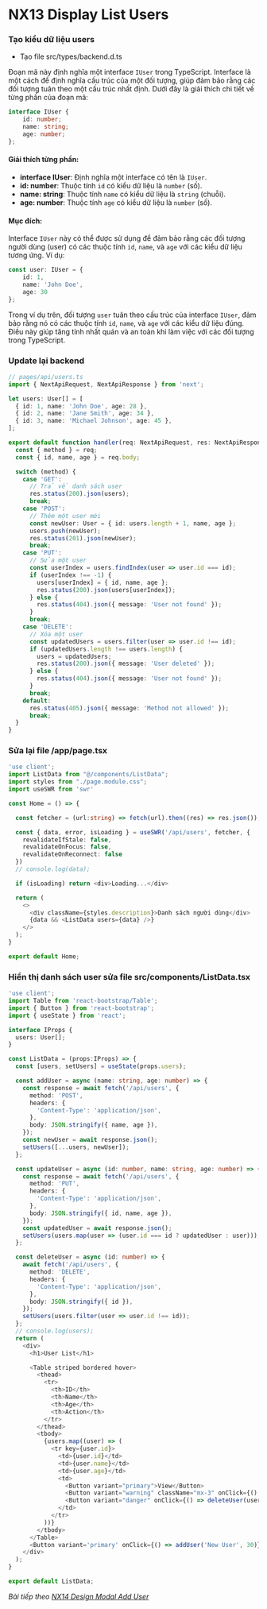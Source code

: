 # NX13 Display List Users

### Tạo kiểu dữ liệu users

- Tạo file src/types/backend.d.ts

Đoạn mã này định nghĩa một interface `IUser` trong TypeScript. Interface là một cách để định nghĩa cấu trúc của một đối tượng, giúp đảm bảo rằng các đối tượng tuân theo một cấu trúc nhất định. Dưới đây là giải thích chi tiết về từng phần của đoạn mã:

```typescript
interface IUser {
    id: number;
    name: string;
    age: number;
};
```

#### Giải thích từng phần:
- **interface IUser**: Định nghĩa một interface có tên là `IUser`.
- **id: number**: Thuộc tính `id` có kiểu dữ liệu là `number` (số).
- **name: string**: Thuộc tính `name` có kiểu dữ liệu là `string` (chuỗi).
- **age: number**: Thuộc tính `age` có kiểu dữ liệu là `number` (số).

#### Mục đích:
Interface `IUser` này có thể được sử dụng để đảm bảo rằng các đối tượng người dùng (user) có các thuộc tính `id`, `name`, và `age` với các kiểu dữ liệu tương ứng. Ví dụ:

```typescript
const user: IUser = {
    id: 1,
    name: 'John Doe',
    age: 30
};
```

Trong ví dụ trên, đối tượng `user` tuân theo cấu trúc của interface `IUser`, đảm bảo rằng nó có các thuộc tính `id`, `name`, và `age` với các kiểu dữ liệu đúng. Điều này giúp tăng tính nhất quán và an toàn khi làm việc với các đối tượng trong TypeScript.

### Update lại backend

```typescript
// pages/api/users.ts
import { NextApiRequest, NextApiResponse } from 'next';

let users: User[] = [
  { id: 1, name: 'John Doe', age: 28 },
  { id: 2, name: 'Jane Smith', age: 34 },
  { id: 3, name: 'Michael Johnson', age: 45 },
];

export default function handler(req: NextApiRequest, res: NextApiResponse) {
  const { method } = req;
  const { id, name, age } = req.body;

  switch (method) {
    case 'GET':
      // Trả về danh sách user
      res.status(200).json(users);
      break;
    case 'POST':
      // Thêm một user mới
      const newUser: User = { id: users.length + 1, name, age };
      users.push(newUser);
      res.status(201).json(newUser);
      break;
    case 'PUT':
      // Sửa một user
      const userIndex = users.findIndex(user => user.id === id);
      if (userIndex !== -1) {
        users[userIndex] = { id, name, age };
        res.status(200).json(users[userIndex]);
      } else {
        res.status(404).json({ message: 'User not found' });
      }
      break;
    case 'DELETE':
      // Xóa một user
      const updatedUsers = users.filter(user => user.id !== id);
      if (updatedUsers.length !== users.length) {
        users = updatedUsers;
        res.status(200).json({ message: 'User deleted' });
      } else {
        res.status(404).json({ message: 'User not found' });
      }
      break;
    default:
      res.status(405).json({ message: 'Method not allowed' });
      break;
  }
}
```

### Sửa lại file /app/page.tsx

```typescript
'use client';
import ListData from "@/components/ListData";
import styles from "./page.module.css";
import useSWR from 'swr'

const Home = () => {

  const fetcher = (url:string) => fetch(url).then((res) => res.json());

  const { data, error, isLoading } = useSWR('/api/users', fetcher, {
    revalidateIfStale: false,
    revalidateOnFocus: false,
    revalidateOnReconnect: false
  })
  // console.log(data);

  if (isLoading) return <div>Loading...</div>

  return (
    <>
      <div className={styles.description}>Danh sách người dùng</div>
      {data && <ListData users={data} />}
    </>
  );
}

export default Home;

```

### Hiển thị  danh sách user sửa file src/components/ListData.tsx

```typescript
'use client';
import Table from 'react-bootstrap/Table';
import { Button } from 'react-bootstrap';
import { useState } from 'react';

interface IProps { 
  users: User[]; 
}

const ListData = (props:IProps) => {
  const [users, setUsers] = useState(props.users);

  const addUser = async (name: string, age: number) => {
    const response = await fetch('/api/users', {
      method: 'POST',
      headers: {
        'Content-Type': 'application/json',
      },
      body: JSON.stringify({ name, age }),
    });
    const newUser = await response.json();
    setUsers([...users, newUser]);
  };

  const updateUser = async (id: number, name: string, age: number) => {
    const response = await fetch('/api/users', {
      method: 'PUT',
      headers: {
        'Content-Type': 'application/json',
      },
      body: JSON.stringify({ id, name, age }),
    });
    const updatedUser = await response.json();
    setUsers(users.map(user => (user.id === id ? updatedUser : user)));
  };

  const deleteUser = async (id: number) => {
    await fetch('/api/users', {
      method: 'DELETE',
      headers: {
        'Content-Type': 'application/json',
      },
      body: JSON.stringify({ id }),
    });
    setUsers(users.filter(user => user.id !== id));
  };
  // console.log(users);
  return (
    <div>
      <h1>User List</h1>

      <Table striped bordered hover>
        <thead>
          <tr>
            <th>ID</th>
            <th>Name</th>
            <th>Age</th>
            <th>Action</th>
          </tr>
        </thead>
        <tbody>
          {users.map((user) => (
            <tr key={user.id}>
              <td>{user.id}</td>
              <td>{user.name}</td>
              <td>{user.age}</td>
              <td>
                <Button variant="primary">View</Button>
                <Button variant="warning" className="mx-3" onClick={() => updateUser(user.id, 'Dinh', 40)}>Edit</Button>
                <Button variant="danger" onClick={() => deleteUser(user.id)}>Delete</Button>
              </td>
            </tr>
          ))}
        </tbody>
      </Table>
      <Button variant='primary' onClick={() => addUser('New User', 30)}>Add User</Button>
    </div>
  );
}

export default ListData;
```

*Bài tiếp theo [NX14 Design Modal Add User](session_14_add_user.md)*

